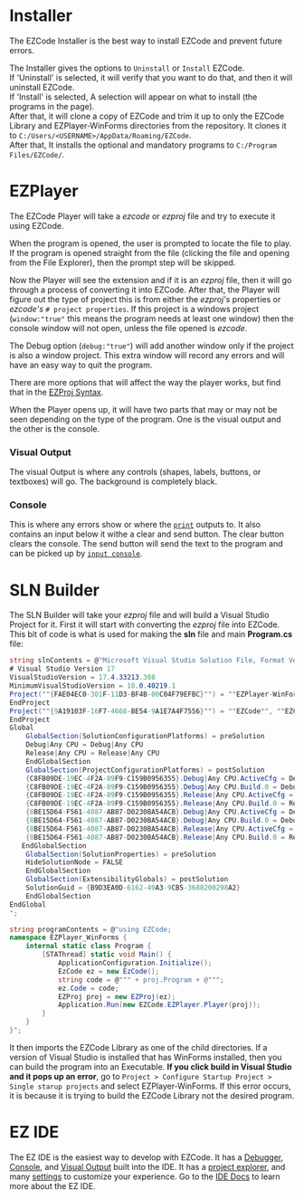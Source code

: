 # Installer

The EZCode Installer is the best way to install EZCode and prevent future errors. 

The Installer gives the options to `Uninstall` or `Install` EZCode. \
If 'Uninstall' is selected, it will verify that you want to do that, and then it will uninstall EZCode. \
If 'Install' is selected, A selection will appear on what to install (the programs in the page). \
After that, it will clone a copy of EZCode and trim it up to only the EZCode Library and EZPlayer-WinForms directories from the repository. It clones it to `C:/Users/<USERNAME>/AppData/Roaming/EZCode`. \
After that, It installs the optional and mandatory programs to `C:/Program Files/EZCode/`.

# EZPlayer

The EZCode Player will take a _ezcode_ or _ezproj_ file and try to execute it using EZCode.

When the program is opened, the user is prompted to locate the file to play. If the program is opened straight from the file (clicking the file and opening from the File Explorer), then the prompt step will be skipped.

Now the Player will see the extension and if it is an _ezproj_ file, then it will go through a process of converting it into EZCode. After that, the Player will figure out the type of project this is from either the _ezproj's_ properties or _ezcode's_ `# project properties`. If this project is a windows project (`window:"true"` this means the program needs at least one window) then the console window will not open, unless the file opened is _ezcode_. 

The Debug option (`debug:"true"`) will add another window only if the project is also a window project. This extra window will record any errors and will have an easy way to quit the program.

There are more options that will affect the way the player works, but find that in the [EZProj Syntax](EZProject-Docs).

When the Player opens up, it will have two parts that may or may not be seen depending on the type of the program. One is the visual output and the other is the console.

### **Visual Output**

The visual Output is where any controls (shapes, labels, buttons, or textboxes) will go. The background is completely black.

### **Console**

This is where any errors show or where the [`print`](EZCode-Docs#print) outputs to. It also contains an input below it withe a clear and send button. The clear button clears the console. The send button will send the text to the program and can be picked up by [`input console`](ezcode-docs#input).

# SLN Builder

The SLN Builder will take your _ezproj_ file and will build a Visual Studio Project for it. First it will start with converting the _ezproj_ file into EZCode. This bit of code is what is used for making the **sln** file and main **Program.cs** file:
```csharp
string slnContents = @"Microsoft Visual Studio Solution File, Format Version 12.00
# Visual Studio Version 17
VisualStudioVersion = 17.4.33213.308
MinimumVisualStudioVersion = 10.0.40219.1
Project(""{FAE04EC0-301F-11D3-BF4B-00C04F79EFBC}"") = ""EZPlayer-WinForms"", ""EZCode-WinForms\EZPlayer-WinForms.csproj"", ""{8BE15D64-F561-4087-AB87-D0230BA54ACB}""
EndProject
Project(""{9A19103F-16F7-4668-BE54-9A1E7A4F7556}"") = ""EZCode"", ""EZCode\EZCode.csproj"", ""{C8FB09DE-19EC-4F2A-89F9-C159B0956355}""
EndProject
Global
    GlobalSection(SolutionConfigurationPlatforms) = preSolution
	Debug|Any CPU = Debug|Any CPU
	Release|Any CPU = Release|Any CPU
    EndGlobalSection
    GlobalSection(ProjectConfigurationPlatforms) = postSolution
	{C8FB09DE-19EC-4F2A-89F9-C159B0956355}.Debug|Any CPU.ActiveCfg = Debug|Any CPU
	{C8FB09DE-19EC-4F2A-89F9-C159B0956355}.Debug|Any CPU.Build.0 = Debug|Any CPU
	{C8FB09DE-19EC-4F2A-89F9-C159B0956355}.Release|Any CPU.ActiveCfg = Release|Any CPU
	{C8FB09DE-19EC-4F2A-89F9-C159B0956355}.Release|Any CPU.Build.0 = Release|Any CPU
	{8BE15D64-F561-4087-AB87-D0230BA54ACB}.Debug|Any CPU.ActiveCfg = Debug|Any CPU
	{8BE15D64-F561-4087-AB87-D0230BA54ACB}.Debug|Any CPU.Build.0 = Debug|Any CPU
	{8BE15D64-F561-4087-AB87-D0230BA54ACB}.Release|Any CPU.ActiveCfg = Release|Any CPU
	{8BE15D64-F561-4087-AB87-D0230BA54ACB}.Release|Any CPU.Build.0 = Release|Any CPU
   EndGlobalSection
    GlobalSection(SolutionProperties) = preSolution
	HideSolutionNode = FALSE
    EndGlobalSection
    GlobalSection(ExtensibilityGlobals) = postSolution
	SolutionGuid = {B9D3EA0D-6162-49A3-9CB5-3688200298A2}
    EndGlobalSection
EndGlobal
";
```
```csharp
string programContents = @"using EZCode;
namespace EZPlayer_WinForms {
    internal static class Program {
        [STAThread] static void Main() {
            ApplicationConfiguration.Initialize();
            EzCode ez = new EzCode();
            string code = @""" + proj.Program + @""";
            ez.Code = code;
            EZProj proj = new EZProj(ez);
            Application.Run(new EZCode.EZPlayer.Player(proj));
        }
    }
}";
```
It then imports the EZCode Library as one of the child directories. If a version of Visual Studio is installed that has WinForms installed, then you can build the program into an Executable. **If you click build in Visual Studio and it pops up an error**, go to `Project > Configure Startup Project > Single starup projects` and select EZPlayer-WinForms. If this error occurs, it is because it is trying to build the EZCode Library not the desired program.

# EZ IDE

The EZ IDE is the easiest way to develop with EZCode. It has a [Debugger](ide-docs#debugger), [Console](#console), and [Visual Output](#visual-output) built into the IDE. It has a [project explorer](ide-docs#project-explorer), and many [settings](ide-docs#settings) to customize your experience. Go to the [IDE Docs](ide-docs) to learn more about the EZ IDE.
